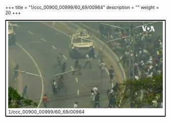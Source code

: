 +++
title = "1/ccc_00900_00999/60_69/00964"
description = ""
weight = 20
+++

<table style="border:2px solid black;max-width:800px;max-height:800px;" 
><tr><td>
<img class="center-fit-jpg"
src="/jpg_/aaa_20190430_NxaOmWaI8sI_00963.jpg">
1/ccc_00900_00999/60_69/00964
</img></td></tr></table>
